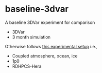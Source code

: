 # baseline-3dvar

A baseline 3DVar experiment for comparison

- 3DVar
- 3 month simulation


Otherwise follows [this experimental
setup](https://github.com/NOAA-PSL/UFS-RNR/blob/develop/cylc/experiments/RDHPCS-Hera.3DVar.1p0.coupled.yaml)
i.e.,
- Coupled atmosphere, ocean, ice
- 1p0
- RDHPCS-Hera
